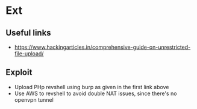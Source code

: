 # Ext

## Useful links

- https://www.hackingarticles.in/comprehensive-guide-on-unrestricted-file-upload/

## Exploit

- Upload PHp revshell using burp as given in the first link above
- Use AWS to revshell to avoid double NAT issues, since there's no openvpn tunnel
